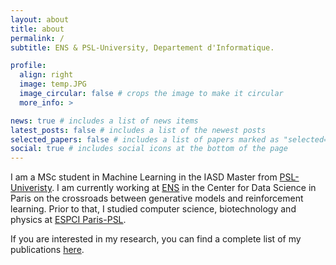 ```yaml
---
layout: about
title: about
permalink: /
subtitle: ENS & PSL-University, Departement d'Informatique.

profile:
  align: right
  image: temp.JPG
  image_circular: false # crops the image to make it circular
  more_info: >

news: true # includes a list of news items
latest_posts: false # includes a list of the newest posts
selected_papers: false # includes a list of papers marked as "selected={true}"
social: true # includes social icons at the bottom of the page
---
```


I am a MSc student in Machine Learning in the IASD Master from [PSL-Univeristy](https://www.masteriasd.eu/en/). I am currently working at [ENS](https://csd.ens.psl.eu/) in the Center for Data Science in Paris on the crossroads between generative models and reinforcement learning. Prior to that, I studied computer science, biotechnology and physics at [ESPCI Paris-PSL](https://www.espci.psl.eu/fr/).

If you are interested in my research, you can find a complete list of my publications [here](./publications/).
